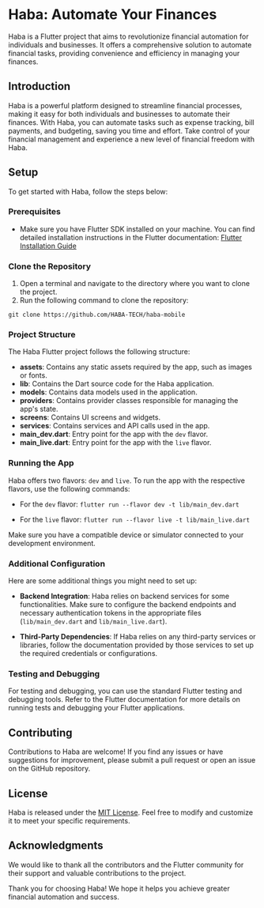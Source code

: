 # Haba: Automate Your Finances


Haba is a Flutter project that aims to revolutionize financial automation for individuals and businesses. It offers a comprehensive solution to automate financial tasks, providing convenience and efficiency in managing your finances.

## Introduction
Haba is a powerful platform designed to streamline financial processes, making it easy for both individuals and businesses to automate their finances. With Haba, you can automate tasks such as expense tracking, bill payments, and budgeting, saving you time and effort. Take control of your financial management and experience a new level of financial freedom with Haba.

## Setup

To get started with Haba, follow the steps below:

### Prerequisites

- Make sure you have Flutter SDK installed on your machine. You can find detailed installation instructions in the Flutter documentation: [Flutter Installation Guide](https://flutter.dev/docs/get-started/install)

### Clone the Repository

1. Open a terminal and navigate to the directory where you want to clone the project.
2. Run the following command to clone the repository:

`git clone https://github.com/HABA-TECH/haba-mobile`


### Project Structure

The Haba Flutter project follows the following structure:

- **assets**: Contains any static assets required by the app, such as images or fonts.
- **lib**: Contains the Dart source code for the Haba application.
- **models**: Contains data models used in the application.
- **providers**: Contains provider classes responsible for managing the app's state.
- **screens**: Contains UI screens and widgets.
- **services**: Contains services and API calls used in the app.
- **main_dev.dart**: Entry point for the app with the `dev` flavor.
- **main_live.dart**: Entry point for the app with the `live` flavor.

### Running the App

Haba offers two flavors: `dev` and `live`. To run the app with the respective flavors, use the following commands:

- For the `dev` flavor:
`flutter run --flavor dev -t lib/main_dev.dart`


- For the `live` flavor:
`flutter run --flavor live -t lib/main_live.dart`


Make sure you have a compatible device or simulator connected to your development environment.

### Additional Configuration

Here are some additional things you might need to set up:

- **Backend Integration**: Haba relies on backend services for some functionalities. Make sure to configure the backend endpoints and necessary authentication tokens in the appropriate files (`lib/main_dev.dart` and `lib/main_live.dart`).

- **Third-Party Dependencies**: If Haba relies on any third-party services or libraries, follow the documentation provided by those services to set up the required credentials or configurations.

### Testing and Debugging

For testing and debugging, you can use the standard Flutter testing and debugging tools. Refer to the Flutter documentation for more details on running tests and debugging your Flutter applications.

## Contributing

Contributions to Haba are welcome! If you find any issues or have suggestions for improvement, please submit a pull request or open an issue on the GitHub repository.

## License

Haba is released under the [MIT License](LICENSE). Feel free to modify and customize it to meet your specific requirements.

## Acknowledgments

We would like to thank all the contributors and the Flutter community for their support and valuable contributions to the project.

Thank you for choosing Haba! We hope it helps you achieve greater financial automation and success.
